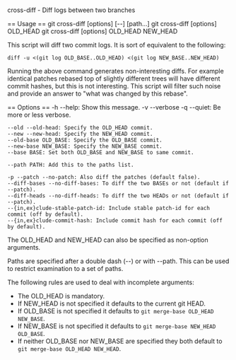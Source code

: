 ~~~
~~~
cross-diff - Diff logs between two branches

== Usage ==
    git cross-diff [options] [--] [path...]
    git cross-diff [options] OLD_HEAD
    git cross-diff [options] OLD_HEAD NEW_HEAD

This script will diff two commit logs. It is sort of equivalent to the following:

    diff -u <(git log OLD_BASE..OLD_HEAD) <(git log NEW_BASE..NEW_HEAD)

Running the above command generates non-interesting diffs. For example
identical patches rebased top of slightly different trees will have different
commit hashes, but this is not interesting. This script will filter such noise
and provide an answer to "what was changed by this rebase".

== Options ==
    -h --help: Show this message.
    -v --verbose -q --quiet: Be more or less verbose.

    --old --old-head: Specify the OLD_HEAD commit.
    --new --new-head: Specify the NEW_HEAD commit.
    --old-base OLD_BASE: Specify the OLD_BASE commit.
    --new-base NEW_BASE: Specify the NEW_BASE commit.
    --base BASE: Set both OLD_BASE and NEW_BASE to same commit.

    --path PATH: Add this to the paths list.

    -p --patch --no-patch: Also diff the patches (default false).
    --diff-bases --no-diff-bases: To diff the two BASEs or not (default if --patch).
    --diff-heads --no-diff-heads: To diff the two HEADs or not (default if --patch).
    --{in,ex}clude-stable-patch-id: Include stable patch-id for each commit (off by default).
    --{in,ex}clude-commit-hash: Include commit hash for each commit (off by default).

The OLD_HEAD and NEW_HEAD can also be specified as non-option arguments.

Paths are specified after a double dash (--) or with --path. This can be used
to restrict examination to a set of paths.

The following rules are used to deal with incomplete arguments:

 * The OLD_HEAD is mandatory.
 * If NEW_HEAD is not specified it defaults to the current git HEAD.
 * If OLD_BASE is not specified it defaults to `git merge-base OLD_HEAD NEW_BASE`.
 * If NEW_BASE is not specified it defaults to `git merge-base NEW_HEAD OLD_BASE`.
 * If neither OLD_BASE nor NEW_BASE are specified they both default to `git merge-base OLD_HEAD NEW_HEAD`.
